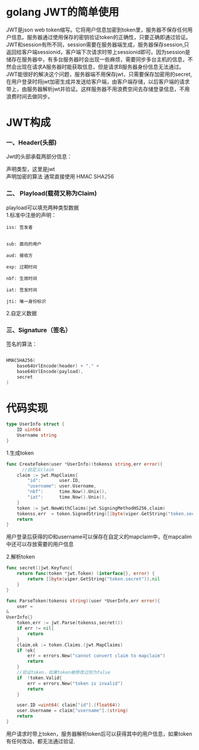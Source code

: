# golang JWT的简单使用

JWT是json web token缩写。它将用户信息加密到token里，服务器不保存任何用户信息。服务器通过使用保存的密钥验证token的正确性，只要正确即通过验证。  
JWT和session有所不同，session需要在服务器端生成，服务器保存session,只返回给客户端sessionid，客户端下次请求时带上sessionid即可。因为session是储存在服务器中，有多台服务器时会出现一些麻烦，需要同步多台主机的信息，不然会出现在请求A服务器时能获取信息，但是请求B服务器身份信息无法通过。JWT能很好的解决这个问题，服务器端不用保存jwt，只需要保存加密用的secret,在用户登录时将jwt加密生成并发送给客户端，由客户端存储，以后客户端的请求带上，由服务器解析jwt并验证。这样服务器不用浪费空间去存储登录信息，不用浪费时间去做同步。

# JWT构成

### 一、Header\(头部\)

Jwt的头部承载两部分信息：

声明类型，这里是jwt  
声明加密的算法 通常直接使用 HMAC SHA256

### 二、 Playload\(载荷又称为Claim\)

playload可以填充两种类型数据  
1.标准中注册的声明：

```
iss: 签发者
```

```

sub: 面向的用户

aud: 接收方

exp: 过期时间

nbf: 生效时间

iat: 签发时间

jti: 唯一身份标识
```

2.自定义数据

### 三、Signature（签名）

签名的算法：

```go

HMACSHA256(
    base64UrlEncode(header) + "." +
    base64UrlEncode(payload),
    secret
)


```

# 代码实现

```go
type UserInfo struct {
    ID uint64
    Username string
}


```

1.生成token

```go
func CreateToken(user *UserInfo)(tokenss string,err error){
      //自定义claim
    claim := jwt.MapClaims{
        "id":       user.ID,
        "username": user.Username,
        "nbf":      time.Now().Unix(),
        "iat":      time.Now().Unix(),
    }
    token := jwt.NewWithClaims(jwt.SigningMethodHS256,claim)
    tokenss,err  = token.SignedString([]byte(viper.GetString("token.secret"))) 
    return
}


```

用户登录后获得的ID和username可以保存在自定义的mapclaim中，在mapcalim中还可以存放需要的用户信息

2.解析token

```go
func secret()jwt.Keyfunc{
    return func(token *jwt.Token) (interface{}, error) {
        return []byte(viper.GetString("token.secret")),nil
    }
}

func ParseToken(tokenss string)(user *UserInfo,err error){
    user = 
&
UserInfo{}
    token,err := jwt.Parse(tokenss,secret())
    if err != nil{
        return
    }
    claim,ok := token.Claims.(jwt.MapClaims)
    if !ok{
        err = errors.New("cannot convert claim to mapclaim")
        return
    }
    //验证token，如果token被修改过则为false
    if  !token.Valid{
        err = errors.New("token is invalid")
        return
    }

    user.ID =uint64( claim["id"].(float64))
    user.Username = claim["username"].(string)
    return
}


```

用户请求时带上token，服务器解析token后可以获得其中的用户信息，如果token有任何改动，都无法通过验证.

